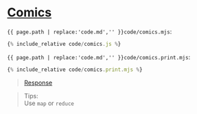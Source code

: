 # [Comics](code.zip)

`{{ page.path | replace:'code.md','' }}code/comics.mjs`:

```js
{% include_relative code/comics.js %}
```

`{{ page.path | replace:'code.md','' }}code/comics.print.mjs`:

```js
{% include_relative code/comics.print.mjs %}
```

> [Response](response/comics.js)

> Tips:<br>
> Use `map` or `reduce`

